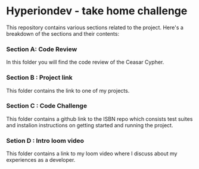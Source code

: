 # Hyperiondev - take home challenge

This repository contains various sections related to the project. Here's a breakdown of the sections and their contents:

### Section A: Code Review

In this  folder you will find the code review of the Ceasar Cypher.

### Section B : Project link

This folder contains the link to one of my projects.

### Section C : Code Challenge

This folder contains a github link to the ISBN  repo which consists test suites and instalion instructions on getting started and running the project.

### Setion D : Intro loom video
This folder contains a link to my loom video where I discuss about my experiences as a developer.